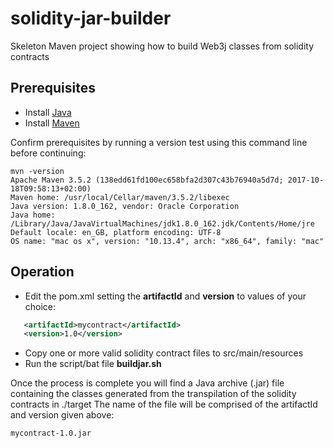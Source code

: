 # solidity-jar-builder
Skeleton Maven project showing how to build Web3j classes from solidity contracts

## Prerequisites

 - Install [Java](https://java.com/en/download/help/windows_manual_download.xml)
 - Install [Maven](https://maven.apache.org/guides/getting-started/windows-prerequisites.html)
 
 Confirm prerequisites by running a version test using this command line before continuing:
 
 ```
mvn -version
Apache Maven 3.5.2 (138edd61fd100ec658bfa2d307c43b76940a5d7d; 2017-10-18T09:58:13+02:00)
Maven home: /usr/local/Cellar/maven/3.5.2/libexec
Java version: 1.8.0_162, vendor: Oracle Corporation
Java home: /Library/Java/JavaVirtualMachines/jdk1.8.0_162.jdk/Contents/Home/jre
Default locale: en_GB, platform encoding: UTF-8
OS name: "mac os x", version: "10.13.4", arch: "x86_64", family: "mac"
```

## Operation

 - Edit the pom.xml setting the __artifactId__ and __version__ to values of your choice:
 
 ```xml
    <artifactId>mycontract</artifactId>
    <version>1.0</version>
```
 - Copy one or more valid solidity contract files to src/main/resources
 - Run the script/bat file __buildjar.sh__
 
 Once the process is complete you will find a Java archive (.jar) file containing the classes generated from the transpilation of the solidity contracts in ./target
 The name of the file will be comprised of the artifactId and version given above:  
 
 ```
 mycontract-1.0.jar
 ```
 
